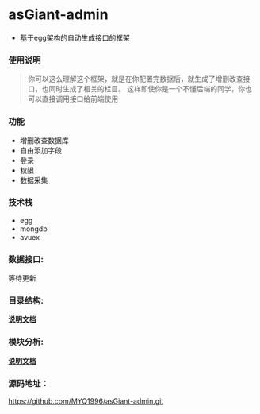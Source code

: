 # asGiant-admin

- 基于egg架构的自动生成接口的框架

### 使用说明

> 你可以这么理解这个框架，就是在你配置完数据后，就生成了增删改查接口，也同时生成了相关的栏目。
> 这样即使你是一个不懂后端的同学，你也可以直接调用接口给前端使用

### 功能

- 增删改查数据库
- 自由添加字段
- 登录
- 权限
- 数据采集

### 技术栈

- egg
- mongdb
- avuex

### 数据接口:

等待更新

### 目录结构:

<a href="https://github.com/CyC2018/CS-Notes/blob/master/other/download.md"><strong>说明文档</strong></a>

### 模块分析:

<a href="https://github.com/CyC2018/CS-Notes/blob/master/other/download.md"><strong>说明文档</strong></a>

### 源码地址：

https://github.com/MYQ1996/asGiant-admin.git